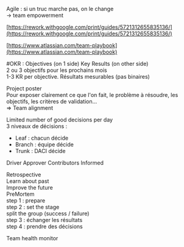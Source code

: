 Agile : si un truc marche pas, on le change  
→ team empowerment  
  
[https://rework.withgoogle.com/print/guides/5721312655835136/](https://rework.withgoogle.com/print/guides/5721312655835136/)  
  
[https://www.atlassian.com/team-playbook](https://www.atlassian.com/team-playbook)  
  
#OKR : Objectives (on 1 side) Key Results (on other side)  
2 ou 3 objectifs pour les prochains mois  
1-3 KR per objective. Résultats mesurables (pas binaires)  
  
Project poster  
Pour exposer clairement ce que l'on fait, le problème à résoudre, les objectifs, les critères de validation...  
⇒ Team alignment  
  
Limited number of good decisions per day  
3 niveaux de décisions :  
- Leaf : chacun décide  
- Branch : équipe décide  
- Trunk : DACI décide  
  
Driver Approver Contributors Informed  
  
Retrospective  
Learn about past  
Improve the future  
PreMortem  
step 1 : prepare  
step 2 : set the stage  
split the group (success / failure)  
step 3 : échanger les résultats  
step 4 : prendre des décisions  
  
Team health monitor